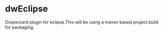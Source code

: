 dwEclipse
=========

Dropwizard plugin for eclipse.This will be using a maven based project build for packaging.

